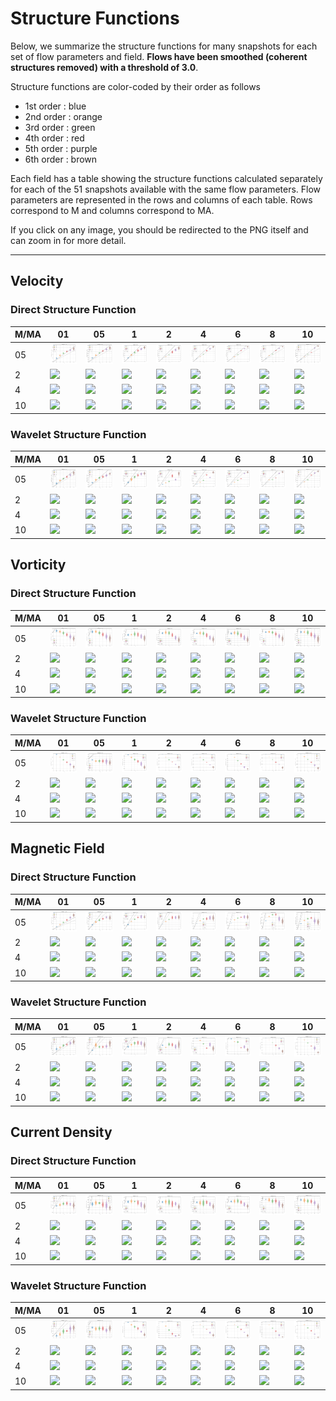 # Structure Functions

Below, we summarize the structure functions for many snapshots for each set of flow parameters and field.
**Flows have been smoothed (coherent structures removed) with a threshold of 3.0**.

Structure functions are color-coded by their order as follows

  * 1st order : blue
  * 2nd order : orange
  * 3rd order : green
  * 4th order : red
  * 5th order : purple
  * 6th order : brown

Each field has a table showing the structure functions calculated separately for each of the 51 snapshots available with the same flow parameters.
Flow parameters are represented in the rows and columns of each table.
Rows correspond to M and columns correspond to MA.

If you click on any image, you should be redirected to the PNG itself and can zoom in for more detail.

---

## Velocity

### Direct Structure Function

|M/MA| 01 | 05 | 1 | 2 | 4 | 6 | 8 | 10 |
|----|----|----|---|---|---|---|---|----|
| 05 |<img src="M05MA01/w4t-plot-structure-function-ansatz-violin-064_M05MA01_avrg_vel_dsf_denoise-03d00-smooth.png">|<img src="M05MA05/w4t-plot-structure-function-ansatz-violin-064_M05MA05_avrg_vel_dsf_denoise-03d00-smooth.png">|<img src="M05MA1/w4t-plot-structure-function-ansatz-violin-064_M05MA1_avrg_vel_dsf_denoise-03d00-smooth.png">|<img src="M05MA2/w4t-plot-structure-function-ansatz-violin-064_M05MA2_avrg_vel_dsf_denoise-03d00-smooth.png">|<img src="M05MA4/w4t-plot-structure-function-ansatz-violin-064_M05MA4_avrg_vel_dsf_denoise-03d00-smooth.png">|<img src="M05MA6/w4t-plot-structure-function-ansatz-violin-064_M05MA6_avrg_vel_dsf_denoise-03d00-smooth.png">|<img src="M05MA8/w4t-plot-structure-function-ansatz-violin-064_M05MA8_avrg_vel_dsf_denoise-03d00-smooth.png">|<img src="M05MA10/w4t-plot-structure-function-ansatz-violin-064_M05MA10_avrg_vel_dsf_denoise-03d00-smooth.png">|
| 2  |<img src="M2MA01/w4t-plot-structure-function-ansatz-violin-064_M2MA01_avrg_vel_dsf_denoise-03d00-smooth.png">|<img src="M2MA05/w4t-plot-structure-function-ansatz-violin-064_M2MA05_avrg_vel_dsf_denoise-03d00-smooth.png">|<img src="M2MA1/w4t-plot-structure-function-ansatz-violin-064_M2MA1_avrg_vel_dsf_denoise-03d00-smooth.png">|<img src="M2MA2/w4t-plot-structure-function-ansatz-violin-064_M2MA2_avrg_vel_dsf_denoise-03d00-smooth.png">|<img src="M2MA4/w4t-plot-structure-function-ansatz-violin-064_M2MA4_avrg_vel_dsf_denoise-03d00-smooth.png">|<img src="M2MA6/w4t-plot-structure-function-ansatz-violin-064_M2MA6_avrg_vel_dsf_denoise-03d00-smooth.png">|<img src="M2MA8/w4t-plot-structure-function-ansatz-violin-064_M2MA8_avrg_vel_dsf_denoise-03d00-smooth.png">|<img src="M2MA10/w4t-plot-structure-function-ansatz-violin-064_M2MA10_avrg_vel_dsf_denoise-03d00-smooth.png">|
| 4  |<img src="M4MA01/w4t-plot-structure-function-ansatz-violin-064_M4MA01_avrg_vel_dsf_denoise-03d00-smooth.png">|<img src="M4MA05/w4t-plot-structure-function-ansatz-violin-064_M4MA05_avrg_vel_dsf_denoise-03d00-smooth.png">|<img src="M4MA1/w4t-plot-structure-function-ansatz-violin-064_M4MA1_avrg_vel_dsf_denoise-03d00-smooth.png">|<img src="M4MA2/w4t-plot-structure-function-ansatz-violin-064_M4MA2_avrg_vel_dsf_denoise-03d00-smooth.png">|<img src="M4MA4/w4t-plot-structure-function-ansatz-violin-064_M4MA4_avrg_vel_dsf_denoise-03d00-smooth.png">|<img src="M4MA6/w4t-plot-structure-function-ansatz-violin-064_M4MA6_avrg_vel_dsf_denoise-03d00-smooth.png">|<img src="M4MA8/w4t-plot-structure-function-ansatz-violin-064_M4MA8_avrg_vel_dsf_denoise-03d00-smooth.png">|<img src="M4MA10/w4t-plot-structure-function-ansatz-violin-064_M4MA10_avrg_vel_dsf_denoise-03d00-smooth.png">|
| 10 |<img src="M10MA01/w4t-plot-structure-function-ansatz-violin-064_M10MA01_avrg_vel_dsf_denoise-03d00-smooth.png">|<img src="M10MA05/w4t-plot-structure-function-ansatz-violin-064_M10MA05_avrg_vel_dsf_denoise-03d00-smooth.png">|<img src="M10MA1/w4t-plot-structure-function-ansatz-violin-064_M10MA1_avrg_vel_dsf_denoise-03d00-smooth.png">|<img src="M10MA2/w4t-plot-structure-function-ansatz-violin-064_M10MA2_avrg_vel_dsf_denoise-03d00-smooth.png">|<img src="M10MA4/w4t-plot-structure-function-ansatz-violin-064_M10MA4_avrg_vel_dsf_denoise-03d00-smooth.png">|<img src="M10MA6/w4t-plot-structure-function-ansatz-violin-064_M10MA6_avrg_vel_dsf_denoise-03d00-smooth.png">|<img src="M10MA8/w4t-plot-structure-function-ansatz-violin-064_M10MA8_avrg_vel_dsf_denoise-03d00-smooth.png">|<img src="M10MA10/w4t-plot-structure-function-ansatz-violin-064_M10MA10_avrg_vel_dsf_denoise-03d00-smooth.png">|

### Wavelet Structure Function

|M/MA| 01 | 05 | 1 | 2 | 4 | 6 | 8 | 10 |
|----|----|----|---|---|---|---|---|----|
| 05 |<img src="M05MA01/w4t-plot-structure-function-ansatz-violin-064_M05MA01_avrg_vel_wsf_denoise-03d00-smooth.png">|<img src="M05MA05/w4t-plot-structure-function-ansatz-violin-064_M05MA05_avrg_vel_wsf_denoise-03d00-smooth.png">|<img src="M05MA1/w4t-plot-structure-function-ansatz-violin-064_M05MA1_avrg_vel_wsf_denoise-03d00-smooth.png">|<img src="M05MA2/w4t-plot-structure-function-ansatz-violin-064_M05MA2_avrg_vel_wsf_denoise-03d00-smooth.png">|<img src="M05MA4/w4t-plot-structure-function-ansatz-violin-064_M05MA4_avrg_vel_wsf_denoise-03d00-smooth.png">|<img src="M05MA6/w4t-plot-structure-function-ansatz-violin-064_M05MA6_avrg_vel_wsf_denoise-03d00-smooth.png">|<img src="M05MA8/w4t-plot-structure-function-ansatz-violin-064_M05MA8_avrg_vel_wsf_denoise-03d00-smooth.png">|<img src="M05MA10/w4t-plot-structure-function-ansatz-violin-064_M05MA10_avrg_vel_wsf_denoise-03d00-smooth.png">|
| 2  |<img src="M2MA01/w4t-plot-structure-function-ansatz-violin-064_M2MA01_avrg_vel_wsf_denoise-03d00-smooth.png">|<img src="M2MA05/w4t-plot-structure-function-ansatz-violin-064_M2MA05_avrg_vel_wsf_denoise-03d00-smooth.png">|<img src="M2MA1/w4t-plot-structure-function-ansatz-violin-064_M2MA1_avrg_vel_wsf_denoise-03d00-smooth.png">|<img src="M2MA2/w4t-plot-structure-function-ansatz-violin-064_M2MA2_avrg_vel_wsf_denoise-03d00-smooth.png">|<img src="M2MA4/w4t-plot-structure-function-ansatz-violin-064_M2MA4_avrg_vel_wsf_denoise-03d00-smooth.png">|<img src="M2MA6/w4t-plot-structure-function-ansatz-violin-064_M2MA6_avrg_vel_wsf_denoise-03d00-smooth.png">|<img src="M2MA8/w4t-plot-structure-function-ansatz-violin-064_M2MA8_avrg_vel_wsf_denoise-03d00-smooth.png">|<img src="M2MA10/w4t-plot-structure-function-ansatz-violin-064_M2MA10_avrg_vel_wsf_denoise-03d00-smooth.png">|
| 4  |<img src="M4MA01/w4t-plot-structure-function-ansatz-violin-064_M4MA01_avrg_vel_wsf_denoise-03d00-smooth.png">|<img src="M4MA05/w4t-plot-structure-function-ansatz-violin-064_M4MA05_avrg_vel_wsf_denoise-03d00-smooth.png">|<img src="M4MA1/w4t-plot-structure-function-ansatz-violin-064_M4MA1_avrg_vel_wsf_denoise-03d00-smooth.png">|<img src="M4MA2/w4t-plot-structure-function-ansatz-violin-064_M4MA2_avrg_vel_wsf_denoise-03d00-smooth.png">|<img src="M4MA4/w4t-plot-structure-function-ansatz-violin-064_M4MA4_avrg_vel_wsf_denoise-03d00-smooth.png">|<img src="M4MA6/w4t-plot-structure-function-ansatz-violin-064_M4MA6_avrg_vel_wsf_denoise-03d00-smooth.png">|<img src="M4MA8/w4t-plot-structure-function-ansatz-violin-064_M4MA8_avrg_vel_wsf_denoise-03d00-smooth.png">|<img src="M4MA10/w4t-plot-structure-function-ansatz-violin-064_M4MA10_avrg_vel_wsf_denoise-03d00-smooth.png">|
| 10 |<img src="M10MA01/w4t-plot-structure-function-ansatz-violin-064_M10MA01_avrg_vel_wsf_denoise-03d00-smooth.png">|<img src="M10MA05/w4t-plot-structure-function-ansatz-violin-064_M10MA05_avrg_vel_wsf_denoise-03d00-smooth.png">|<img src="M10MA1/w4t-plot-structure-function-ansatz-violin-064_M10MA1_avrg_vel_wsf_denoise-03d00-smooth.png">|<img src="M10MA2/w4t-plot-structure-function-ansatz-violin-064_M10MA2_avrg_vel_wsf_denoise-03d00-smooth.png">|<img src="M10MA4/w4t-plot-structure-function-ansatz-violin-064_M10MA4_avrg_vel_wsf_denoise-03d00-smooth.png">|<img src="M10MA6/w4t-plot-structure-function-ansatz-violin-064_M10MA6_avrg_vel_wsf_denoise-03d00-smooth.png">|<img src="M10MA8/w4t-plot-structure-function-ansatz-violin-064_M10MA8_avrg_vel_wsf_denoise-03d00-smooth.png">|<img src="M10MA10/w4t-plot-structure-function-ansatz-violin-064_M10MA10_avrg_vel_wsf_denoise-03d00-smooth.png">|

## Vorticity

### Direct Structure Function

|M/MA| 01 | 05 | 1 | 2 | 4 | 6 | 8 | 10 |
|----|----|----|---|---|---|---|---|----|
| 05 |<img src="M05MA01/w4t-plot-structure-function-ansatz-violin-064_M05MA01_avrg_vort_dsf_denoise-03d00-smooth.png">|<img src="M05MA05/w4t-plot-structure-function-ansatz-violin-064_M05MA05_avrg_vort_dsf_denoise-03d00-smooth.png">|<img src="M05MA1/w4t-plot-structure-function-ansatz-violin-064_M05MA1_avrg_vort_dsf_denoise-03d00-smooth.png">|<img src="M05MA2/w4t-plot-structure-function-ansatz-violin-064_M05MA2_avrg_vort_dsf_denoise-03d00-smooth.png">|<img src="M05MA4/w4t-plot-structure-function-ansatz-violin-064_M05MA4_avrg_vort_dsf_denoise-03d00-smooth.png">|<img src="M05MA6/w4t-plot-structure-function-ansatz-violin-064_M05MA6_avrg_vort_dsf_denoise-03d00-smooth.png">|<img src="M05MA8/w4t-plot-structure-function-ansatz-violin-064_M05MA8_avrg_vort_dsf_denoise-03d00-smooth.png">|<img src="M05MA10/w4t-plot-structure-function-ansatz-violin-064_M05MA10_avrg_vort_dsf_denoise-03d00-smooth.png">|
| 2  |<img src="M2MA01/w4t-plot-structure-function-ansatz-violin-064_M2MA01_avrg_vort_dsf_denoise-03d00-smooth.png">|<img src="M2MA05/w4t-plot-structure-function-ansatz-violin-064_M2MA05_avrg_vort_dsf_denoise-03d00-smooth.png">|<img src="M2MA1/w4t-plot-structure-function-ansatz-violin-064_M2MA1_avrg_vort_dsf_denoise-03d00-smooth.png">|<img src="M2MA2/w4t-plot-structure-function-ansatz-violin-064_M2MA2_avrg_vort_dsf_denoise-03d00-smooth.png">|<img src="M2MA4/w4t-plot-structure-function-ansatz-violin-064_M2MA4_avrg_vort_dsf_denoise-03d00-smooth.png">|<img src="M2MA6/w4t-plot-structure-function-ansatz-violin-064_M2MA6_avrg_vort_dsf_denoise-03d00-smooth.png">|<img src="M2MA8/w4t-plot-structure-function-ansatz-violin-064_M2MA8_avrg_vort_dsf_denoise-03d00-smooth.png">|<img src="M2MA10/w4t-plot-structure-function-ansatz-violin-064_M2MA10_avrg_vort_dsf_denoise-03d00-smooth.png">|
| 4  |<img src="M4MA01/w4t-plot-structure-function-ansatz-violin-064_M4MA01_avrg_vort_dsf_denoise-03d00-smooth.png">|<img src="M4MA05/w4t-plot-structure-function-ansatz-violin-064_M4MA05_avrg_vort_dsf_denoise-03d00-smooth.png">|<img src="M4MA1/w4t-plot-structure-function-ansatz-violin-064_M4MA1_avrg_vort_dsf_denoise-03d00-smooth.png">|<img src="M4MA2/w4t-plot-structure-function-ansatz-violin-064_M4MA2_avrg_vort_dsf_denoise-03d00-smooth.png">|<img src="M4MA4/w4t-plot-structure-function-ansatz-violin-064_M4MA4_avrg_vort_dsf_denoise-03d00-smooth.png">|<img src="M4MA6/w4t-plot-structure-function-ansatz-violin-064_M4MA6_avrg_vort_dsf_denoise-03d00-smooth.png">|<img src="M4MA8/w4t-plot-structure-function-ansatz-violin-064_M4MA8_avrg_vort_dsf_denoise-03d00-smooth.png">|<img src="M4MA10/w4t-plot-structure-function-ansatz-violin-064_M4MA10_avrg_vort_dsf_denoise-03d00-smooth.png">|
| 10 |<img src="M10MA01/w4t-plot-structure-function-ansatz-violin-064_M10MA01_avrg_vort_dsf_denoise-03d00-smooth.png">|<img src="M10MA05/w4t-plot-structure-function-ansatz-violin-064_M10MA05_avrg_vort_dsf_denoise-03d00-smooth.png">|<img src="M10MA1/w4t-plot-structure-function-ansatz-violin-064_M10MA1_avrg_vort_dsf_denoise-03d00-smooth.png">|<img src="M10MA2/w4t-plot-structure-function-ansatz-violin-064_M10MA2_avrg_vort_dsf_denoise-03d00-smooth.png">|<img src="M10MA4/w4t-plot-structure-function-ansatz-violin-064_M10MA4_avrg_vort_dsf_denoise-03d00-smooth.png">|<img src="M10MA6/w4t-plot-structure-function-ansatz-violin-064_M10MA6_avrg_vort_dsf_denoise-03d00-smooth.png">|<img src="M10MA8/w4t-plot-structure-function-ansatz-violin-064_M10MA8_avrg_vort_dsf_denoise-03d00-smooth.png">|<img src="M10MA10/w4t-plot-structure-function-ansatz-violin-064_M10MA10_avrg_vort_dsf_denoise-03d00-smooth.png">|

### Wavelet Structure Function

|M/MA| 01 | 05 | 1 | 2 | 4 | 6 | 8 | 10 |
|----|----|----|---|---|---|---|---|----|
| 05 |<img src="M05MA01/w4t-plot-structure-function-ansatz-violin-064_M05MA01_avrg_vort_wsf_denoise-03d00-smooth.png">|<img src="M05MA05/w4t-plot-structure-function-ansatz-violin-064_M05MA05_avrg_vort_wsf_denoise-03d00-smooth.png">|<img src="M05MA1/w4t-plot-structure-function-ansatz-violin-064_M05MA1_avrg_vort_wsf_denoise-03d00-smooth.png">|<img src="M05MA2/w4t-plot-structure-function-ansatz-violin-064_M05MA2_avrg_vort_wsf_denoise-03d00-smooth.png">|<img src="M05MA4/w4t-plot-structure-function-ansatz-violin-064_M05MA4_avrg_vort_wsf_denoise-03d00-smooth.png">|<img src="M05MA6/w4t-plot-structure-function-ansatz-violin-064_M05MA6_avrg_vort_wsf_denoise-03d00-smooth.png">|<img src="M05MA8/w4t-plot-structure-function-ansatz-violin-064_M05MA8_avrg_vort_wsf_denoise-03d00-smooth.png">|<img src="M05MA10/w4t-plot-structure-function-ansatz-violin-064_M05MA10_avrg_vort_wsf_denoise-03d00-smooth.png">|
| 2  |<img src="M2MA01/w4t-plot-structure-function-ansatz-violin-064_M2MA01_avrg_vort_wsf_denoise-03d00-smooth.png">|<img src="M2MA05/w4t-plot-structure-function-ansatz-violin-064_M2MA05_avrg_vort_wsf_denoise-03d00-smooth.png">|<img src="M2MA1/w4t-plot-structure-function-ansatz-violin-064_M2MA1_avrg_vort_wsf_denoise-03d00-smooth.png">|<img src="M2MA2/w4t-plot-structure-function-ansatz-violin-064_M2MA2_avrg_vort_wsf_denoise-03d00-smooth.png">|<img src="M2MA4/w4t-plot-structure-function-ansatz-violin-064_M2MA4_avrg_vort_wsf_denoise-03d00-smooth.png">|<img src="M2MA6/w4t-plot-structure-function-ansatz-violin-064_M2MA6_avrg_vort_wsf_denoise-03d00-smooth.png">|<img src="M2MA8/w4t-plot-structure-function-ansatz-violin-064_M2MA8_avrg_vort_wsf_denoise-03d00-smooth.png">|<img src="M2MA10/w4t-plot-structure-function-ansatz-violin-064_M2MA10_avrg_vort_wsf_denoise-03d00-smooth.png">|
| 4  |<img src="M4MA01/w4t-plot-structure-function-ansatz-violin-064_M4MA01_avrg_vort_wsf_denoise-03d00-smooth.png">|<img src="M4MA05/w4t-plot-structure-function-ansatz-violin-064_M4MA05_avrg_vort_wsf_denoise-03d00-smooth.png">|<img src="M4MA1/w4t-plot-structure-function-ansatz-violin-064_M4MA1_avrg_vort_wsf_denoise-03d00-smooth.png">|<img src="M4MA2/w4t-plot-structure-function-ansatz-violin-064_M4MA2_avrg_vort_wsf_denoise-03d00-smooth.png">|<img src="M4MA4/w4t-plot-structure-function-ansatz-violin-064_M4MA4_avrg_vort_wsf_denoise-03d00-smooth.png">|<img src="M4MA6/w4t-plot-structure-function-ansatz-violin-064_M4MA6_avrg_vort_wsf_denoise-03d00-smooth.png">|<img src="M4MA8/w4t-plot-structure-function-ansatz-violin-064_M4MA8_avrg_vort_wsf_denoise-03d00-smooth.png">|<img src="M4MA10/w4t-plot-structure-function-ansatz-violin-064_M4MA10_avrg_vort_wsf_denoise-03d00-smooth.png">|
| 10 |<img src="M10MA01/w4t-plot-structure-function-ansatz-violin-064_M10MA01_avrg_vort_wsf_denoise-03d00-smooth.png">|<img src="M10MA05/w4t-plot-structure-function-ansatz-violin-064_M10MA05_avrg_vort_wsf_denoise-03d00-smooth.png">|<img src="M10MA1/w4t-plot-structure-function-ansatz-violin-064_M10MA1_avrg_vort_wsf_denoise-03d00-smooth.png">|<img src="M10MA2/w4t-plot-structure-function-ansatz-violin-064_M10MA2_avrg_vort_wsf_denoise-03d00-smooth.png">|<img src="M10MA4/w4t-plot-structure-function-ansatz-violin-064_M10MA4_avrg_vort_wsf_denoise-03d00-smooth.png">|<img src="M10MA6/w4t-plot-structure-function-ansatz-violin-064_M10MA6_avrg_vort_wsf_denoise-03d00-smooth.png">|<img src="M10MA8/w4t-plot-structure-function-ansatz-violin-064_M10MA8_avrg_vort_wsf_denoise-03d00-smooth.png">|<img src="M10MA10/w4t-plot-structure-function-ansatz-violin-064_M10MA10_avrg_vort_wsf_denoise-03d00-smooth.png">|

## Magnetic Field

### Direct Structure Function

|M/MA| 01 | 05 | 1 | 2 | 4 | 6 | 8 | 10 |
|----|----|----|---|---|---|---|---|----|
| 05 |<img src="M05MA01/w4t-plot-structure-function-ansatz-violin-064_M05MA01_avrg_mag_dsf_denoise-03d00-smooth.png">|<img src="M05MA05/w4t-plot-structure-function-ansatz-violin-064_M05MA05_avrg_mag_dsf_denoise-03d00-smooth.png">|<img src="M05MA1/w4t-plot-structure-function-ansatz-violin-064_M05MA1_avrg_mag_dsf_denoise-03d00-smooth.png">|<img src="M05MA2/w4t-plot-structure-function-ansatz-violin-064_M05MA2_avrg_mag_dsf_denoise-03d00-smooth.png">|<img src="M05MA4/w4t-plot-structure-function-ansatz-violin-064_M05MA4_avrg_mag_dsf_denoise-03d00-smooth.png">|<img src="M05MA6/w4t-plot-structure-function-ansatz-violin-064_M05MA6_avrg_mag_dsf_denoise-03d00-smooth.png">|<img src="M05MA8/w4t-plot-structure-function-ansatz-violin-064_M05MA8_avrg_mag_dsf_denoise-03d00-smooth.png">|<img src="M05MA10/w4t-plot-structure-function-ansatz-violin-064_M05MA10_avrg_mag_dsf_denoise-03d00-smooth.png">|
| 2  |<img src="M2MA01/w4t-plot-structure-function-ansatz-violin-064_M2MA01_avrg_mag_dsf_denoise-03d00-smooth.png">|<img src="M2MA05/w4t-plot-structure-function-ansatz-violin-064_M2MA05_avrg_mag_dsf_denoise-03d00-smooth.png">|<img src="M2MA1/w4t-plot-structure-function-ansatz-violin-064_M2MA1_avrg_mag_dsf_denoise-03d00-smooth.png">|<img src="M2MA2/w4t-plot-structure-function-ansatz-violin-064_M2MA2_avrg_mag_dsf_denoise-03d00-smooth.png">|<img src="M2MA4/w4t-plot-structure-function-ansatz-violin-064_M2MA4_avrg_mag_dsf_denoise-03d00-smooth.png">|<img src="M2MA6/w4t-plot-structure-function-ansatz-violin-064_M2MA6_avrg_mag_dsf_denoise-03d00-smooth.png">|<img src="M2MA8/w4t-plot-structure-function-ansatz-violin-064_M2MA8_avrg_mag_dsf_denoise-03d00-smooth.png">|<img src="M2MA10/w4t-plot-structure-function-ansatz-violin-064_M2MA10_avrg_mag_dsf_denoise-03d00-smooth.png">|
| 4  |<img src="M4MA01/w4t-plot-structure-function-ansatz-violin-064_M4MA01_avrg_mag_dsf_denoise-03d00-smooth.png">|<img src="M4MA05/w4t-plot-structure-function-ansatz-violin-064_M4MA05_avrg_mag_dsf_denoise-03d00-smooth.png">|<img src="M4MA1/w4t-plot-structure-function-ansatz-violin-064_M4MA1_avrg_mag_dsf_denoise-03d00-smooth.png">|<img src="M4MA2/w4t-plot-structure-function-ansatz-violin-064_M4MA2_avrg_mag_dsf_denoise-03d00-smooth.png">|<img src="M4MA4/w4t-plot-structure-function-ansatz-violin-064_M4MA4_avrg_mag_dsf_denoise-03d00-smooth.png">|<img src="M4MA6/w4t-plot-structure-function-ansatz-violin-064_M4MA6_avrg_mag_dsf_denoise-03d00-smooth.png">|<img src="M4MA8/w4t-plot-structure-function-ansatz-violin-064_M4MA8_avrg_mag_dsf_denoise-03d00-smooth.png">|<img src="M4MA10/w4t-plot-structure-function-ansatz-violin-064_M4MA10_avrg_mag_dsf_denoise-03d00-smooth.png">|
| 10 |<img src="M10MA01/w4t-plot-structure-function-ansatz-violin-064_M10MA01_avrg_mag_dsf_denoise-03d00-smooth.png">|<img src="M10MA05/w4t-plot-structure-function-ansatz-violin-064_M10MA05_avrg_mag_dsf_denoise-03d00-smooth.png">|<img src="M10MA1/w4t-plot-structure-function-ansatz-violin-064_M10MA1_avrg_mag_dsf_denoise-03d00-smooth.png">|<img src="M10MA2/w4t-plot-structure-function-ansatz-violin-064_M10MA2_avrg_mag_dsf_denoise-03d00-smooth.png">|<img src="M10MA4/w4t-plot-structure-function-ansatz-violin-064_M10MA4_avrg_mag_dsf_denoise-03d00-smooth.png">|<img src="M10MA6/w4t-plot-structure-function-ansatz-violin-064_M10MA6_avrg_mag_dsf_denoise-03d00-smooth.png">|<img src="M10MA8/w4t-plot-structure-function-ansatz-violin-064_M10MA8_avrg_mag_dsf_denoise-03d00-smooth.png">|<img src="M10MA10/w4t-plot-structure-function-ansatz-violin-064_M10MA10_avrg_mag_dsf_denoise-03d00-smooth.png">|

### Wavelet Structure Function

|M/MA| 01 | 05 | 1 | 2 | 4 | 6 | 8 | 10 |
|----|----|----|---|---|---|---|---|----|
| 05 |<img src="M05MA01/w4t-plot-structure-function-ansatz-violin-064_M05MA01_avrg_mag_wsf_denoise-03d00-smooth.png">|<img src="M05MA05/w4t-plot-structure-function-ansatz-violin-064_M05MA05_avrg_mag_wsf_denoise-03d00-smooth.png">|<img src="M05MA1/w4t-plot-structure-function-ansatz-violin-064_M05MA1_avrg_mag_wsf_denoise-03d00-smooth.png">|<img src="M05MA2/w4t-plot-structure-function-ansatz-violin-064_M05MA2_avrg_mag_wsf_denoise-03d00-smooth.png">|<img src="M05MA4/w4t-plot-structure-function-ansatz-violin-064_M05MA4_avrg_mag_wsf_denoise-03d00-smooth.png">|<img src="M05MA6/w4t-plot-structure-function-ansatz-violin-064_M05MA6_avrg_mag_wsf_denoise-03d00-smooth.png">|<img src="M05MA8/w4t-plot-structure-function-ansatz-violin-064_M05MA8_avrg_mag_wsf_denoise-03d00-smooth.png">|<img src="M05MA10/w4t-plot-structure-function-ansatz-violin-064_M05MA10_avrg_mag_wsf_denoise-03d00-smooth.png">|
| 2  |<img src="M2MA01/w4t-plot-structure-function-ansatz-violin-064_M2MA01_avrg_mag_wsf_denoise-03d00-smooth.png">|<img src="M2MA05/w4t-plot-structure-function-ansatz-violin-064_M2MA05_avrg_mag_wsf_denoise-03d00-smooth.png">|<img src="M2MA1/w4t-plot-structure-function-ansatz-violin-064_M2MA1_avrg_mag_wsf_denoise-03d00-smooth.png">|<img src="M2MA2/w4t-plot-structure-function-ansatz-violin-064_M2MA2_avrg_mag_wsf_denoise-03d00-smooth.png">|<img src="M2MA4/w4t-plot-structure-function-ansatz-violin-064_M2MA4_avrg_mag_wsf_denoise-03d00-smooth.png">|<img src="M2MA6/w4t-plot-structure-function-ansatz-violin-064_M2MA6_avrg_mag_wsf_denoise-03d00-smooth.png">|<img src="M2MA8/w4t-plot-structure-function-ansatz-violin-064_M2MA8_avrg_mag_wsf_denoise-03d00-smooth.png">|<img src="M2MA10/w4t-plot-structure-function-ansatz-violin-064_M2MA10_avrg_mag_wsf_denoise-03d00-smooth.png">|
| 4  |<img src="M4MA01/w4t-plot-structure-function-ansatz-violin-064_M4MA01_avrg_mag_wsf_denoise-03d00-smooth.png">|<img src="M4MA05/w4t-plot-structure-function-ansatz-violin-064_M4MA05_avrg_mag_wsf_denoise-03d00-smooth.png">|<img src="M4MA1/w4t-plot-structure-function-ansatz-violin-064_M4MA1_avrg_mag_wsf_denoise-03d00-smooth.png">|<img src="M4MA2/w4t-plot-structure-function-ansatz-violin-064_M4MA2_avrg_mag_wsf_denoise-03d00-smooth.png">|<img src="M4MA4/w4t-plot-structure-function-ansatz-violin-064_M4MA4_avrg_mag_wsf_denoise-03d00-smooth.png">|<img src="M4MA6/w4t-plot-structure-function-ansatz-violin-064_M4MA6_avrg_mag_wsf_denoise-03d00-smooth.png">|<img src="M4MA8/w4t-plot-structure-function-ansatz-violin-064_M4MA8_avrg_mag_wsf_denoise-03d00-smooth.png">|<img src="M4MA10/w4t-plot-structure-function-ansatz-violin-064_M4MA10_avrg_mag_wsf_denoise-03d00-smooth.png">|
| 10 |<img src="M10MA01/w4t-plot-structure-function-ansatz-violin-064_M10MA01_avrg_mag_wsf_denoise-03d00-smooth.png">|<img src="M10MA05/w4t-plot-structure-function-ansatz-violin-064_M10MA05_avrg_mag_wsf_denoise-03d00-smooth.png">|<img src="M10MA1/w4t-plot-structure-function-ansatz-violin-064_M10MA1_avrg_mag_wsf_denoise-03d00-smooth.png">|<img src="M10MA2/w4t-plot-structure-function-ansatz-violin-064_M10MA2_avrg_mag_wsf_denoise-03d00-smooth.png">|<img src="M10MA4/w4t-plot-structure-function-ansatz-violin-064_M10MA4_avrg_mag_wsf_denoise-03d00-smooth.png">|<img src="M10MA6/w4t-plot-structure-function-ansatz-violin-064_M10MA6_avrg_mag_wsf_denoise-03d00-smooth.png">|<img src="M10MA8/w4t-plot-structure-function-ansatz-violin-064_M10MA8_avrg_mag_wsf_denoise-03d00-smooth.png">|<img src="M10MA10/w4t-plot-structure-function-ansatz-violin-064_M10MA10_avrg_mag_wsf_denoise-03d00-smooth.png">|

## Current Density

### Direct Structure Function

|M/MA| 01 | 05 | 1 | 2 | 4 | 6 | 8 | 10 |
|----|----|----|---|---|---|---|---|----|
| 05 |<img src="M05MA01/w4t-plot-structure-function-ansatz-violin-064_M05MA01_avrg_curr_dsf_denoise-03d00-smooth.png">|<img src="M05MA05/w4t-plot-structure-function-ansatz-violin-064_M05MA05_avrg_curr_dsf_denoise-03d00-smooth.png">|<img src="M05MA1/w4t-plot-structure-function-ansatz-violin-064_M05MA1_avrg_curr_dsf_denoise-03d00-smooth.png">|<img src="M05MA2/w4t-plot-structure-function-ansatz-violin-064_M05MA2_avrg_curr_dsf_denoise-03d00-smooth.png">|<img src="M05MA4/w4t-plot-structure-function-ansatz-violin-064_M05MA4_avrg_curr_dsf_denoise-03d00-smooth.png">|<img src="M05MA6/w4t-plot-structure-function-ansatz-violin-064_M05MA6_avrg_curr_dsf_denoise-03d00-smooth.png">|<img src="M05MA8/w4t-plot-structure-function-ansatz-violin-064_M05MA8_avrg_curr_dsf_denoise-03d00-smooth.png">|<img src="M05MA10/w4t-plot-structure-function-ansatz-violin-064_M05MA10_avrg_curr_dsf_denoise-03d00-smooth.png">|
| 2  |<img src="M2MA01/w4t-plot-structure-function-ansatz-violin-064_M2MA01_avrg_curr_dsf_denoise-03d00-smooth.png">|<img src="M2MA05/w4t-plot-structure-function-ansatz-violin-064_M2MA05_avrg_curr_dsf_denoise-03d00-smooth.png">|<img src="M2MA1/w4t-plot-structure-function-ansatz-violin-064_M2MA1_avrg_curr_dsf_denoise-03d00-smooth.png">|<img src="M2MA2/w4t-plot-structure-function-ansatz-violin-064_M2MA2_avrg_curr_dsf_denoise-03d00-smooth.png">|<img src="M2MA4/w4t-plot-structure-function-ansatz-violin-064_M2MA4_avrg_curr_dsf_denoise-03d00-smooth.png">|<img src="M2MA6/w4t-plot-structure-function-ansatz-violin-064_M2MA6_avrg_curr_dsf_denoise-03d00-smooth.png">|<img src="M2MA8/w4t-plot-structure-function-ansatz-violin-064_M2MA8_avrg_curr_dsf_denoise-03d00-smooth.png">|<img src="M2MA10/w4t-plot-structure-function-ansatz-violin-064_M2MA10_avrg_curr_dsf_denoise-03d00-smooth.png">|
| 4  |<img src="M4MA01/w4t-plot-structure-function-ansatz-violin-064_M4MA01_avrg_curr_dsf_denoise-03d00-smooth.png">|<img src="M4MA05/w4t-plot-structure-function-ansatz-violin-064_M4MA05_avrg_curr_dsf_denoise-03d00-smooth.png">|<img src="M4MA1/w4t-plot-structure-function-ansatz-violin-064_M4MA1_avrg_curr_dsf_denoise-03d00-smooth.png">|<img src="M4MA2/w4t-plot-structure-function-ansatz-violin-064_M4MA2_avrg_curr_dsf_denoise-03d00-smooth.png">|<img src="M4MA4/w4t-plot-structure-function-ansatz-violin-064_M4MA4_avrg_curr_dsf_denoise-03d00-smooth.png">|<img src="M4MA6/w4t-plot-structure-function-ansatz-violin-064_M4MA6_avrg_curr_dsf_denoise-03d00-smooth.png">|<img src="M4MA8/w4t-plot-structure-function-ansatz-violin-064_M4MA8_avrg_curr_dsf_denoise-03d00-smooth.png">|<img src="M4MA10/w4t-plot-structure-function-ansatz-violin-064_M4MA10_avrg_curr_dsf_denoise-03d00-smooth.png">|
| 10 |<img src="M10MA01/w4t-plot-structure-function-ansatz-violin-064_M10MA01_avrg_curr_dsf_denoise-03d00-smooth.png">|<img src="M10MA05/w4t-plot-structure-function-ansatz-violin-064_M10MA05_avrg_curr_dsf_denoise-03d00-smooth.png">|<img src="M10MA1/w4t-plot-structure-function-ansatz-violin-064_M10MA1_avrg_curr_dsf_denoise-03d00-smooth.png">|<img src="M10MA2/w4t-plot-structure-function-ansatz-violin-064_M10MA2_avrg_curr_dsf_denoise-03d00-smooth.png">|<img src="M10MA4/w4t-plot-structure-function-ansatz-violin-064_M10MA4_avrg_curr_dsf_denoise-03d00-smooth.png">|<img src="M10MA6/w4t-plot-structure-function-ansatz-violin-064_M10MA6_avrg_curr_dsf_denoise-03d00-smooth.png">|<img src="M10MA8/w4t-plot-structure-function-ansatz-violin-064_M10MA8_avrg_curr_dsf_denoise-03d00-smooth.png">|<img src="M10MA10/w4t-plot-structure-function-ansatz-violin-064_M10MA10_avrg_curr_dsf_denoise-03d00-smooth.png">|

### Wavelet Structure Function

|M/MA| 01 | 05 | 1 | 2 | 4 | 6 | 8 | 10 |
|----|----|----|---|---|---|---|---|----|
| 05 |<img src="M05MA01/w4t-plot-structure-function-ansatz-violin-064_M05MA01_avrg_curr_wsf_denoise-03d00-smooth.png">|<img src="M05MA05/w4t-plot-structure-function-ansatz-violin-064_M05MA05_avrg_curr_wsf_denoise-03d00-smooth.png">|<img src="M05MA1/w4t-plot-structure-function-ansatz-violin-064_M05MA1_avrg_curr_wsf_denoise-03d00-smooth.png">|<img src="M05MA2/w4t-plot-structure-function-ansatz-violin-064_M05MA2_avrg_curr_wsf_denoise-03d00-smooth.png">|<img src="M05MA4/w4t-plot-structure-function-ansatz-violin-064_M05MA4_avrg_curr_wsf_denoise-03d00-smooth.png">|<img src="M05MA6/w4t-plot-structure-function-ansatz-violin-064_M05MA6_avrg_curr_wsf_denoise-03d00-smooth.png">|<img src="M05MA8/w4t-plot-structure-function-ansatz-violin-064_M05MA8_avrg_curr_wsf_denoise-03d00-smooth.png">|<img src="M05MA10/w4t-plot-structure-function-ansatz-violin-064_M05MA10_avrg_curr_wsf_denoise-03d00-smooth.png">|
| 2  |<img src="M2MA01/w4t-plot-structure-function-ansatz-violin-064_M2MA01_avrg_curr_wsf_denoise-03d00-smooth.png">|<img src="M2MA05/w4t-plot-structure-function-ansatz-violin-064_M2MA05_avrg_curr_wsf_denoise-03d00-smooth.png">|<img src="M2MA1/w4t-plot-structure-function-ansatz-violin-064_M2MA1_avrg_curr_wsf_denoise-03d00-smooth.png">|<img src="M2MA2/w4t-plot-structure-function-ansatz-violin-064_M2MA2_avrg_curr_wsf_denoise-03d00-smooth.png">|<img src="M2MA4/w4t-plot-structure-function-ansatz-violin-064_M2MA4_avrg_curr_wsf_denoise-03d00-smooth.png">|<img src="M2MA6/w4t-plot-structure-function-ansatz-violin-064_M2MA6_avrg_curr_wsf_denoise-03d00-smooth.png">|<img src="M2MA8/w4t-plot-structure-function-ansatz-violin-064_M2MA8_avrg_curr_wsf_denoise-03d00-smooth.png">|<img src="M2MA10/w4t-plot-structure-function-ansatz-violin-064_M2MA10_avrg_curr_wsf_denoise-03d00-smooth.png">|
| 4  |<img src="M4MA01/w4t-plot-structure-function-ansatz-violin-064_M4MA01_avrg_curr_wsf_denoise-03d00-smooth.png">|<img src="M4MA05/w4t-plot-structure-function-ansatz-violin-064_M4MA05_avrg_curr_wsf_denoise-03d00-smooth.png">|<img src="M4MA1/w4t-plot-structure-function-ansatz-violin-064_M4MA1_avrg_curr_wsf_denoise-03d00-smooth.png">|<img src="M4MA2/w4t-plot-structure-function-ansatz-violin-064_M4MA2_avrg_curr_wsf_denoise-03d00-smooth.png">|<img src="M4MA4/w4t-plot-structure-function-ansatz-violin-064_M4MA4_avrg_curr_wsf_denoise-03d00-smooth.png">|<img src="M4MA6/w4t-plot-structure-function-ansatz-violin-064_M4MA6_avrg_curr_wsf_denoise-03d00-smooth.png">|<img src="M4MA8/w4t-plot-structure-function-ansatz-violin-064_M4MA8_avrg_curr_wsf_denoise-03d00-smooth.png">|<img src="M4MA10/w4t-plot-structure-function-ansatz-violin-064_M4MA10_avrg_curr_wsf_denoise-03d00-smooth.png">|
| 10 |<img src="M10MA01/w4t-plot-structure-function-ansatz-violin-064_M10MA01_avrg_curr_wsf_denoise-03d00-smooth.png">|<img src="M10MA05/w4t-plot-structure-function-ansatz-violin-064_M10MA05_avrg_curr_wsf_denoise-03d00-smooth.png">|<img src="M10MA1/w4t-plot-structure-function-ansatz-violin-064_M10MA1_avrg_curr_wsf_denoise-03d00-smooth.png">|<img src="M10MA2/w4t-plot-structure-function-ansatz-violin-064_M10MA2_avrg_curr_wsf_denoise-03d00-smooth.png">|<img src="M10MA4/w4t-plot-structure-function-ansatz-violin-064_M10MA4_avrg_curr_wsf_denoise-03d00-smooth.png">|<img src="M10MA6/w4t-plot-structure-function-ansatz-violin-064_M10MA6_avrg_curr_wsf_denoise-03d00-smooth.png">|<img src="M10MA8/w4t-plot-structure-function-ansatz-violin-064_M10MA8_avrg_curr_wsf_denoise-03d00-smooth.png">|<img src="M10MA10/w4t-plot-structure-function-ansatz-violin-064_M10MA10_avrg_curr_wsf_denoise-03d00-smooth.png">|

